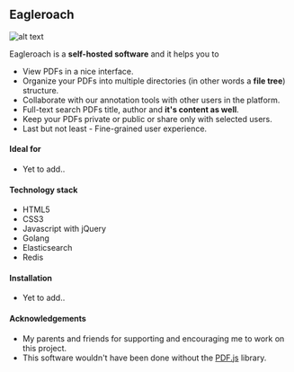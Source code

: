## Eagleroach

![alt text](https://raw.githubusercontent.com/eagleroach/eagleroach/master/src/static/img/readme-logo.png)

Eagleroach is a **self-hosted software** and it helps you to
- View PDFs in a nice interface.
- Organize your PDFs into multiple directories (in other words a **file tree**) structure.
- Collaborate with our annotation tools with other users in the platform.
- Full-text search PDFs title, author and **it's content as well**.
- Keep your PDFs private or public or share only with selected users.
- Last but not least - Fine-grained user experience.

#### Ideal for
- Yet to add..

#### Technology stack
- HTML5
- CSS3
- Javascript with jQuery
- Golang
- Elasticsearch
- Redis

#### Installation
- Yet to add..

#### Acknowledgements
- My parents and friends for supporting and encouraging me to work on this project.
- This software wouldn't have been done without the [PDF.js](https://github.com/mozilla/pdf.js) library.
